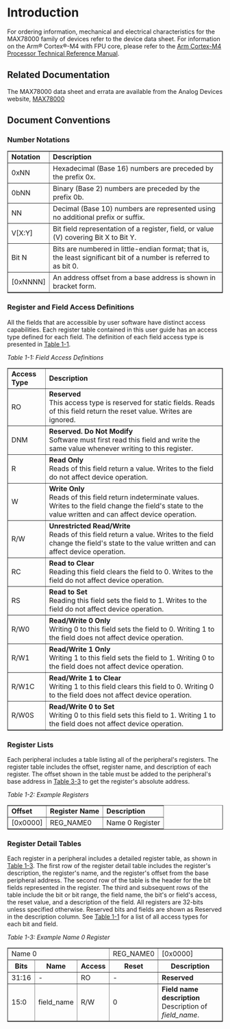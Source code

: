 # Introduction
For ordering information, mechanical and electrical characteristics for the MAX78000 family of devices refer to the device data sheet. For information on the Arm® Cortex®-M4 with FPU core, please refer to the [Arm Cortex-M4 Processor Technical Reference Manual](https://developer.arm.com/documentation/100166/0001).

## Related Documentation
The MAX78000 data sheet and errata are available from the Analog Devices website, [MAX78000](https://www.analog.com/en/products/max78000.html)

## Document Conventions
### Number Notations
<a name="number-notations"></a>

<table border="1" cellpadding="5" cellspacing="0">
    <tr>
        <td><strong>Notation</strong></td>
        <td><strong>Description</strong></td>
    </tr>
    <tr>
        <td>0xNN</td>
        <td>Hexadecimal (Base 16) numbers are preceded by the prefix 0x.</td>
    </tr>
    <tr>
        <td>0bNN</td>
        <td>Binary (Base 2) numbers are preceded by the prefix 0b.</td>
    </tr>
    <tr>
        <td>NN</td>
        <td>Decimal (Base 10) numbers are represented using no additional prefix or suffix.</td>
    </tr>
    <tr>
        <td>V[X:Y]</td>
        <td>Bit field representation of a register, field, or value (V) covering Bit X to Bit Y.</td>
    </tr>
    <tr>
        <td>Bit N</td>
        <td>Bits are numbered in little-endian format; that is, the least significant bit of a number is referred to as bit 0.</td>
    </tr>
    <tr>
        <td>[0xNNNN]</td>
        <td>An address offset from a base address is shown in bracket form.</td>
    </tr>
</table>

### Register and Field Access Definitions
All the fields that are accessible by user software have distinct access capabilities. Each register table contained in this user guide has an access type defined for each field. The definition of each field access type is presented in [Table 1-1](#table1-1-field-access-definitions).

*Table 1-1: Field Access Definitions*
<a name= "table1-1-field-access-definitions"></a>

<table border="1" cellpadding="5" cellspacing="0">
    <tr>
        <td><strong>Access Type</strong></td>
        <td><strong>Description</strong></td>
    </tr>
    <tr>
        <td>RO</td>
        <td><strong>Reserved</strong><br>This access type is reserved for static fields. Reads of this field return the reset value. Writes are ignored.</td>
    </tr>
    <tr>
        <td>DNM</td>
        <td><strong>Reserved. Do Not Modify</strong><br>Software must first read this field and write the same value whenever writing to this register.</td>
    </tr>
    <tr>
        <td>R</td>
        <td><strong>Read Only</strong><br>Reads of this field return a value. Writes to the field do not affect device operation.</td>
    </tr>
    <tr>
        <td>W</td>
        <td><strong>Write Only</strong><br>Reads of this field return indeterminate values. Writes to the field change the field's state to the value written and can affect device operation.
        </td>
    </tr>
    <tr>
        <td>R/W</td>
        <td><strong>Unrestricted Read/Write</strong><br>Reads of this field return a value. Writes to the field change the field's state to the value written and can affect device operation.
        </td>
    </tr>
    <tr>
        <td>RC</td>
        <td><strong>Read to Clear</strong><br>Reading this field clears the field to 0. Writes to the field do not affect device operation.</td>
    </tr>
    <tr>
        <td>RS</td>
        <td><strong>Read to Set</strong><br>Reading this field sets the field to 1. Writes to the field do not affect device operation.</td>
    </tr>
    <tr>
        <td>R/W0</td>
        <td><strong>Read/Write 0 Only</strong><br>Writing 0 to this field sets the field to 0. Writing 1 to the field does not affect device operation.</td>
    </tr>
    <tr>
        <td>R/W1</td>
        <td><strong>Read/Write 1 Only</strong><br>Writing 1 to this field sets the field to 1. Writing 0 to the field does not affect device operation.</td>
    </tr>
    <tr>
        <td>R/W1C</td>
        <td><strong>Read/Write 1 to Clear</strong><br>Writing 1 to this field clears this field to 0. Writing 0 to the field does not affect device operation.</td>
    </tr>
    <tr>
        <td>R/W0S</td>
        <td><strong>Read/Write 0 to Set</strong><br>Writing 0 to this field sets this field to 1. Writing 1 to the field does not affect device operation.</td>
    </tr>
</table>

### Register Lists
Each peripheral includes a table listing all of the peripheral's registers. The register table includes the offset, register name, and description of each register. The offset shown in the table must be added to the peripheral's base address in [Table 3-3](memory-register-mapping-access.md#apb-peripheral-base-address-map) to get the register's absolute address.

*Table 1-2: Example Registers*
<a name= "table1-2-example-registers"></a>

<table border="1" cellpadding="5" cellspacing="0">
  <tr>
    <td><strong>Offset</strong></td>
    <td><strong>Register Name</strong></td>
    <td><strong>Description</strong></td>
  </tr>
  <tr>
    <td>[0x0000]</td>
    <td>REG_NAME0</td>
    <td>Name 0 Register</td>
  </tr>
</table>

### Register Detail Tables
Each register in a peripheral includes a detailed register table, as shown in [Table 1-3](#table1-3-example-name0-register). The first row of the register detail table includes the register's description, the register's name, and the register's offset from the base peripheral address. The second row of the table is the header for the bit fields represented in the register. The third and subsequent rows of the table include the bit or bit range, the field name, the bit's or field's access, the reset value, and a description of the field. All registers are 32-bits unless specified otherwise. Reserved bits and fields are shown as Reserved in the description column. See [Table 1-1](#table1-1-field-access-definitions) for a list of all access types for each bit and field.

*Table 1-3: Example Name 0 Register*
<a name= "table1-3-example-name0-register"></a>

<table border="1" cellpadding="5" cellspacing="0">
  <tr>
    <td colspan="3">Name 0</td>
    <td colspan="1">REG_NAME0</td>
    <td>[0x0000]</td>
  </tr>
  <tr>
    <th>Bits</th>
    <th>Name</th>
    <th>Access</th>
    <th>Reset</th>
    <th>Description</th>
  </tr>
  <tr>
    <td>31:16</td>
    <td>-</td>
    <td>RO</td>
    <td>-</td>
    <td><strong>Reserved</strong></td>
  </tr>
  <tr>
    <td>15:0</td>
    <td>field_name</td>
    <td>R/W</td>
    <td>0</td>
    <td><strong>Field name description</strong><br>
    Description of <em>field_name</em>.</td>
  </tr>
</table>